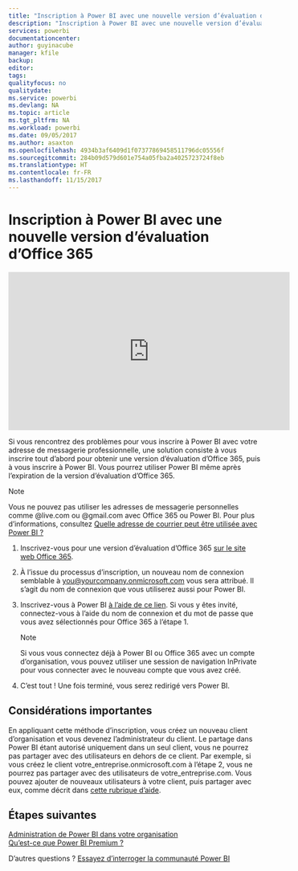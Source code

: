 ```yaml
---
title: "Inscription à Power BI avec une nouvelle version d’évaluation d’Office 365"
description: "Inscription à Power BI avec une nouvelle version d’évaluation d’Office 365"
services: powerbi
documentationcenter: 
author: guyinacube
manager: kfile
backup: 
editor: 
tags: 
qualityfocus: no
qualitydate: 
ms.service: powerbi
ms.devlang: NA
ms.topic: article
ms.tgt_pltfrm: NA
ms.workload: powerbi
ms.date: 09/05/2017
ms.author: asaxton
ms.openlocfilehash: 4934b3af6409d1f07377869458511796dc05556f
ms.sourcegitcommit: 284b09d579d601e754a05fba2a4025723724f8eb
ms.translationtype: HT
ms.contentlocale: fr-FR
ms.lasthandoff: 11/15/2017
---
```

# <a name="signing-up-for-power-bi-with-a-new-office-365-trial"></a>Inscription à Power BI avec une nouvelle version d’évaluation d’Office 365
<iframe width="560" height="315" src="https://www.youtube.com/embed/gbSuFST-Nx4?showinfo=0" frameborder="0" allowfullscreen></iframe>

Si vous rencontrez des problèmes pour vous inscrire à Power BI avec votre adresse de messagerie professionnelle, une solution consiste à vous inscrire tout d’abord pour obtenir une version d’évaluation d’Office 365, puis à vous inscrire à Power BI.  Vous pourrez utiliser Power BI même après l’expiration de la version d’évaluation d’Office 365.

> [!NOTE]
> Vous ne pouvez pas utiliser les adresses de messagerie personnelles comme @live.com ou @gmail.com avec Office 365 ou Power BI. Pour plus d’informations, consultez [Quelle adresse de courrier peut être utilisée avec Power BI ?](service-self-service-signup-for-power-bi.md#what-email-address-can-be-used-with-power-bi)
> 
> 

1. Inscrivez-vous pour une version d’évaluation d’Office 365 [sur le site web Office 365](https://go.microsoft.com/fwlink/p/?LinkID=403802).
2. À l’issue du processus d’inscription, un nouveau nom de connexion semblable à you@yourcompany.onmicrosoft.com vous sera attribué.  Il s’agit du nom de connexion que vous utiliserez aussi pour Power BI.
3. Inscrivez-vous à Power BI [à l’aide de ce lien](https://portal.office.com/Start/Confirm?Sku=a403ebcc-fae0-4ca2-8c8c-7a907fd6c235&ru=https%3A%2F%2Fapp.powerbi.com%3FredirectedFromSignup%3D1%26noSignUpCheck%3D1).  Si vous y êtes invité, connectez-vous à l’aide du nom de connexion et du mot de passe que vous avez sélectionnés pour Office 365 à l’étape 1.
   
   > [!NOTE]
   > Si vous vous connectez déjà à Power BI ou Office 365 avec un compte d’organisation, vous pouvez utiliser une session de navigation InPrivate pour vous connecter avec le nouveau compte que vous avez créé.
   > 
   > 
4. C’est tout !  Une fois terminé, vous serez redirigé vers Power BI.

## <a name="important-considerations"></a>Considérations importantes
En appliquant cette méthode d’inscription, vous créez un nouveau client d’organisation et vous devenez l’administrateur du client.  Le partage dans Power BI étant autorisé uniquement dans un seul client, vous ne pourrez pas partager avec des utilisateurs en dehors de ce client.  Par exemple, si vous créez le client votre_entreprise.onmicrosoft.com à l’étape 2, vous ne pourrez pas partager avec des utilisateurs de votre_entreprise.com.  Vous pouvez ajouter de nouveaux utilisateurs à votre client, puis partager avec eux, comme décrit dans [cette rubrique d’aide](https://support.office.com/en-sg/article/Add-users-individually-to-Office-365---Admin-Help-1970f7d6-03b5-442f-b385-5880b9c256ec?ui=en-US&rs=en-SG&ad=SG).

## <a name="next-steps"></a>Étapes suivantes
[Administration de Power BI dans votre organisation](service-admin-administering-power-bi-in-your-organization.md)  
[Qu’est-ce que Power BI Premium ?](service-premium.md)  

D’autres questions ? [Essayez d’interroger la communauté Power BI](http://community.powerbi.com/)

